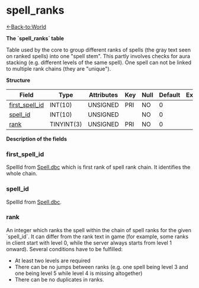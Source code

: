 # spell\_ranks

[<-Back-to:World](database-world.md)

**The \`spell\_ranks\` table**

Table used by the core to group different ranks of spells (the gray text seen on ranked spells) into one "spell stem". This partly involves checks for aura stacking (e.g. different levels of the same spell). One spell can not be linked to multiple rank chains (they are "unique").

**Structure**

| Field               | Type       | Attributes | Key | Null | Default | Extra | Comment |
|---------------------|------------|------------|-----|------|---------|-------|---------|
| [first_spell_id][1] | INT(10)    | UNSIGNED   | PRI | NO   | 0       |       |         |
| [spell_id][2]       | INT(10)    | UNSIGNED   |     | NO   | 0       |       |         |
| [rank][3]           | TINYINT(3) | UNSIGNED   | PRI | NO   | 0       |       |         |

[1]: #first_spell_id
[2]: #spell_id
[3]: #rank

**Description of the fields**

### first\_spell\_id

SpellId from [Spell.dbc](Spell) which is first rank of spell rank chain. It identifies the whole chain.

### spell\_id

SpellId from [Spell.dbc](Spell).

### rank

An integer which ranks the spell within the chain of spell ranks for the given \`spell\_id\`. It can differ from the rank text in game (for example, some ranks in client start with level 0, while the server always starts from level 1 onward). Several conditions have to be fulfilled:

-   At least two levels are required
-   There can be no jumps between ranks (e.g. one spell being level 3 and one being level 5 while level 4 is missing altogether)
-   There can be no duplicates in ranks.
